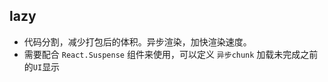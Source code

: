 ## lazy
- 代码分割，减少打包后的体积。异步渲染，加快渲染速度。
- 需要配合 `React.Suspense` 组件来使用，可以定义 `异步chunk` 加载未完成之前的`UI`显示  

<code src="./demo/lazy/lazy.tsx" />